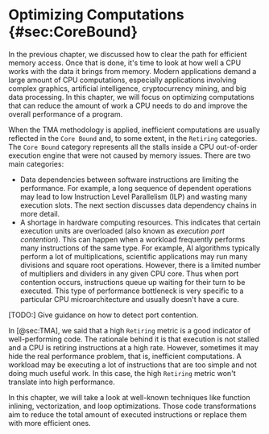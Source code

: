 # Optimizing Computations {#sec:CoreBound}

In the previous chapter, we discussed how to clear the path for efficient memory access. Once that is done, it's time to look at how well a CPU works with the data it brings from memory. Modern applications demand a large amount of CPU computations, especially applications involving complex graphics, artificial intelligence, cryptocurrency mining, and big data processing. In this chapter, we will focus on optimizing computations that can reduce the amount of work a CPU needs to do and improve the overall performance of a program.

When the TMA methodology is applied, inefficient computations are usually reflected in the `Core Bound` and, to some extent, in the `Retiring` categories. The `Core Bound` category represents all the stalls inside a CPU out-of-order execution engine that were not caused by memory issues. There are two main categories:

* Data dependencies between software instructions are limiting the performance. For example, a long sequence of dependent operations may lead to low Instruction Level Parallelism (ILP) and wasting many execution slots. The next section discusses data dependency chains in more detail.
* A shortage in hardware computing resources. This indicates that certain execution units are overloaded (also known as *execution port contention*). This can happen when a workload frequently performs many instructions of the same type. For example, AI algorithms typically perform a lot of multiplications, scientific applications may run many divisions and square root operations. However, there is a limited number of multipliers and dividers in any given CPU core. Thus when port contention occurs, instructions queue up waiting for their turn to be executed. This type of performance bottleneck is very specific to a particular CPU microarchitecture and usually doesn't have a cure.

[TODO:] Give guidance on how to detect port contention.

In [@sec:TMA], we said that a high `Retiring` metric is a good indicator of well-performing code. The rationale behind it is that execution is not stalled and a CPU is retiring instructions at a high rate. However, sometimes it may hide the real performance problem, that is, inefficient computations. A workload may be executing a lot of instructions that are too simple and not doing much useful work. In this case, the high `Retiring` metric won't translate into high performance.

In this chapter, we will take a look at well-known techniques like function inlining, vectorization, and loop optimizations. Those code transformations aim to reduce the total amount of executed instructions or replace them with more efficient ones.
